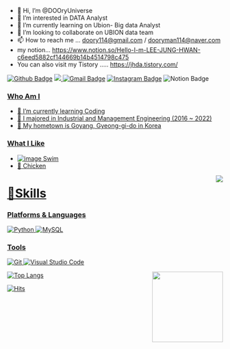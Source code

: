 - 👋 Hi, I’m @DOOryUniverse
- 👀 I’m interested in DATA Analyst
- 🌱 I’m currently learning on Ubion- Big data Analyst
- 💞️ I’m looking to collaborate on UBION data team
- 📫 How to reach me ... doory114@gmail.com / dooryman114@naver.com
-  my notion... https://www.notion.so/Hello-I-m-LEE-JUNG-HWAN-c6eed5882cf144669b14b4514798c475
-  You can also visit my Tistory ..... https://jhda.tistory.com/


[![Github Badge](https://img.shields.io/badge/-Github-181717?style=flat-square&logo=Github&logoColor=white&link=https://www.instagram.com/zuzu_zzing/)](https://github.com/DOOryUniverse) <a href="https://jhda.tistory.com/"><img src="https://img.shields.io/badge/Tistory-181717?style=flat-square&logo=Tistory&logoColor=white"/> </a>[![Gmail Badge](https://img.shields.io/badge/Gmail-d14836?style=flat-square&logo=Gmail&logoColor=white&link=mailto:doory114@gmail.com)](mailto:doory114@gmail.com) [![Instagram Badge](https://img.shields.io/badge/-Instagram-dd2a7b?style=flat-square&logo=instagram&logoColor=white&link=https://www.instagram.com/zuzu_zzing/)](https://www.instagram.com/jghwan2da/) ![Notion Badge](https://img.shields.io/badge/-Notion-181717?style=flat-square&logo=Notion&logoColor=white&link=https://www.notion.so/Hello-I-m-LEE-JUNG-HWAN-c6eed5882cf144669b14b4514798c475/)<a href = "https://www.notion.so/Hello-I-m-LEE-JUNG-HWAN-c6eed5882cf144669b14b4514798c475/">


### Who Am I

- 🌱 I’m currently learning Coding
- 🥇 I majored in Industrial and Management Engineering (2016 ~ 2022)
- 🚅 My hometown is Goyang, Gyeong-gi-do in Korea


### What I Like

-  ![image](https://user-images.githubusercontent.com/95261734/167746531-c0cbe4b0-ad77-4fbc-812d-aca0ee1a2ce6.png)
Swim
- 🐓 Chicken


<img align='right' src="http://mazassumnida.wtf/api/v2/generate_badge?boj=doory114">  



# 💪Skills
### Platforms &amp; Languages
![Python](https://img.shields.io/badge/Python-3776AB.svg?&amp;style=for-the-badge&amp;logo=Python&amp;logoColor=white)
![MySQL](https://img.shields.io/badge/MySQL-4479A1.svg?&amp;style=for-the-badge&amp;logo=MySQL&amp;logoColor=white)




### Tools
![Git](https://img.shields.io/badge/Git-F05032.svg?&amp;style=for-the-badge&amp;logo=Git&amp;logoColor=white)
![Visual Studio Code](https://img.shields.io/badge/Visual%20Studio%20Code-007ACC.svg?&amp;style=for-the-badge&amp;logo=Visual%20Studio%20Code&amp;logoColor=white)


<img align='right' src="https://github-readme-stats.vercel.app/api?username=DOOryUniverse" height="165">  

[![Top Langs](https://github-readme-stats.vercel.app/api/top-langs/?username=DOOryUniverse)](https://github.com/DOOryUniverse/github-readme-stats)

[![Hits](https://hits.seeyoufarm.com/api/count/incr/badge.svg?url=https%3A%2F%2Fgithub.com%2FDOOryUniverse&count_bg=%23EB8B10&title_bg=%23684327&icon=&icon_color=%23E7E7E7&title=VISIT&edge_flat=false)](https://github.com/DOOryUniverse)



